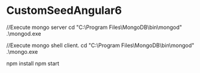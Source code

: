# CustomSeedAngular6

//Execute mongo server
cd "C:\Program Files\MongoDB\bin\mongod"
.\mongod.exe

//Execute mongo shell client. 
cd "C:\Program Files\MongoDB\bin\mongod"
.\mongo.exe

npm install
npm start

